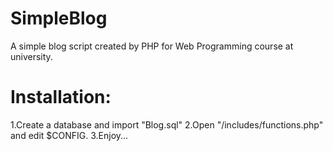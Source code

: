# SimpleBlog
A simple blog script created by PHP for Web Programming course at university.





# Installation:
1.Create a database and import "Blog.sql"
2.Open "/includes/functions.php" and edit $CONFIG.
3.Enjoy...
